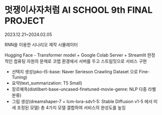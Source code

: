 # 멋쟁이사자처럼 AI SCHOOL 9th FINAL PROJECT
2023.12.21~2024.02.05

RNN을 이용한 시나리오 제작 시뮬레이터

Hugging Face - Transformer model +  Google Colab Server + Streamlit
한정적인 컴퓨팅 자원의 문제로 코랩 환경에서 서버를 두고 스트림밋으로 서비스 구현

- 선택지 생성(pko-t5-base: Naver Serieson Crawling Dataset 으로 Fine-Tuning)
- 요약(text_summarization: T5 Small)
- 장르예측(distilbert-base-uncased-finetuned-movie-genre: NLP 다중 라벨 분류)
- 그림 생성(dreamshaper-7 + lcm-lora-sdv1-5: Stable Diffusion v1-5 에서 미세 조정된 모델)
총 4가지 모델 결합하여 서비스의 완성도를 높임
